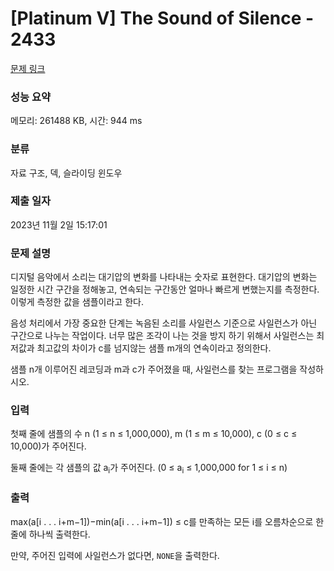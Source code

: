 # [Platinum V] The Sound of Silence - 2433 

[문제 링크](https://www.acmicpc.net/problem/2433) 

### 성능 요약

메모리: 261488 KB, 시간: 944 ms

### 분류

자료 구조, 덱, 슬라이딩 윈도우

### 제출 일자

2023년 11월 2일 15:17:01

### 문제 설명

<p>디지털 음악에서 소리는 대기압의 변화를 나타내는 숫자로 표현한다. 대기압의 변화는 일정한 시간 구간을 정해놓고, 연속되는 구간동안 얼마나 빠르게 변했는지를 측정한다. 이렇게 측정한 값을 샘플이라고 한다.</p>

<p>음성 처리에서 가장 중요한 단계는 녹음된 소리를 사일런스 기준으로 사일런스가 아닌 구간으로 나누는 작업이다. 너무 많은 조각이 나는 것을 방지 하기 위해서 사일런스는 최저값과 최고값의 차이가 c를 넘지않는 샘플 m개의 연속이라고 정의한다.</p>

<p>샘플 n개 이루어진 레코딩과 m과 c가 주어졌을 때, 사일런스를 찾는 프로그램을 작성하시오.</p>

### 입력 

 <p>첫째 줄에 샘플의 수 n (1 ≤ n ≤ 1,000,000), m (1 ≤ m ≤ 10,000), c (0 ≤ c ≤ 10,000)가 주어진다.</p>

<p>둘째 줄에는 각 샘플의 값 a<sub>i</sub>가 주어진다. (0 ≤ a<sub>i</sub> ≤ 1,000,000 for 1 ≤ i ≤ n)</p>

### 출력 

 <p>max(a[i . . . i+m−1])−min(a[i . . . i+m−1]) ≤ c를 만족하는 모든 i를 오름차순으로 한 줄에 하나씩 출력한다.</p>

<p>만약, 주어진 입력에 사일런스가 없다면, <code>NONE</code>을 출력한다.</p>

